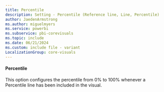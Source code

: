 ```yaml
---
title: Percentile
description: Setting - Percentile (Reference line, Line, Percentile)
author: JaedenArmstrong
ms.author: miguelmyers
ms.service: powerbi
ms.subservice: pbi-corevisuals
ms.topic: include
ms.date: 06/21/2024
ms.custom: include file - variant
LocalizationGroup: core-visuals
---
```

#### Percentile

This option configures the percentile from 0% to 100% whenever a Percentile line has been included in the visual.

